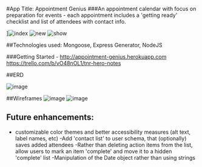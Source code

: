 #App Title: Appointment Genius
###An appointment calendar with focus on preparation for events - each appointment includes a 'getting ready' checklist and list of attendees with contact info.

]![index](https://user-images.githubusercontent.com/50636191/177364357-eae41b65-5642-4cf3-b46d-d3ef25c3fe5e.PNG)
![new](https://user-images.githubusercontent.com/50636191/177364450-b478cdab-29a5-4729-818b-b26670ea69ee.PNG)
![show](https://user-images.githubusercontent.com/50636191/177364499-e753e6bc-56b9-4fbe-8cbe-c35beec7fe4e.PNG)


##Technologies used: Mongoose, Express Generator, NodeJS

###Getting Started -
http://appointment-genius.herokuapp.com
https://trello.com/b/vO48nOL1/tnr-hero-notes
 
##ERD 

![image](https://user-images.githubusercontent.com/50636191/177368426-b4e4d8ae-0ed2-406d-b359-951868b9b80f.png)

##Wireframes 
 ![image](https://user-images.githubusercontent.com/50636191/177366618-5e2c58dd-9f40-47bc-90cd-d8ecb0f93503.png)
 ![image](https://user-images.githubusercontent.com/50636191/177366760-1c132947-dddb-4269-90cf-dbd3c43820f3.png)


                      
## Future enhancements: 

- customizable color themes and better accessibility measures (alt text, label names, etc)
-Add 'contact list' to user schema, that (optionally) saves added attendees
-Rather than deleting action items from the list, allow users to mark an item 'complete' and move it to a hidden 'complete' list
-Manipulation of the Date object rather than using strings
